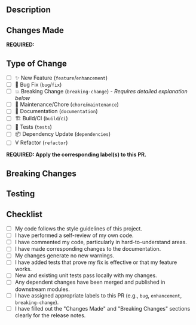 <!--
Thank you for contributing! Please provide the following information to help us review your PR effectively and generate accurate release notes.
-->

## Description

<!--
Please include a summary of the change and which issue is fixed (if any).
Link related issues using `Fixes #issue_number` or `Closes #issue_number`.
-->

## Changes Made

<!--
Provide a brief, user-friendly summary of the changes in this PR.
This might be used directly in the release notes. Be concise and clear.
Example: "Added support for authenticating via OAuth2."
-->

**REQUIRED:**


## Type of Change

<!--
Mark the main type of change by placing an `x` in the box below.
This helps categorize the change for release notes. Apply the corresponding label(s) to the PR.
-->

- [ ] ✨ New Feature (`feature`/`enhancement`)
- [ ] 🐛 Bug Fix (`bug`/`fix`)
- [ ] 💥 Breaking Change (`breaking-change`) - *Requires detailed explanation below*
- [ ] 🔧 Maintenance/Chore (`chore`/`maintenance`)
- [ ] 📖 Documentation (`documentation`)
- [ ] 🏗️ Build/CI (`build`/`ci`)
- [ ] 🧪 Tests (`tests`)
- [ ] 📦 Dependency Update (`dependencies`)
- [ ]  V Refactor (`refactor`)

**REQUIRED: Apply the corresponding label(s) to this PR.**

## Breaking Changes

<!--
**REQUIRED if this is a breaking change.**
Explain the impact of the breaking change and the migration path for users.
If not applicable, write "N/A".
-->


## Testing

<!--
Please describe the tests that you ran to verify your changes.
Provide instructions so we can reproduce. Include details of your test environment.
- [ ] Unit tests added/updated
- [ ] Integration tests added/updated
- [ ] Manual testing performed (describe steps)
-->


## Checklist

<!--
Go over all the following points, and put an `x` in all the boxes that apply.
If you're unsure about any of these, don't hesitate to ask. We're here to help!
-->

- [ ] My code follows the style guidelines of this project.
- [ ] I have performed a self-review of my own code.
- [ ] I have commented my code, particularly in hard-to-understand areas.
- [ ] I have made corresponding changes to the documentation.
- [ ] My changes generate no new warnings.
- [ ] I have added tests that prove my fix is effective or that my feature works.
- [ ] New and existing unit tests pass locally with my changes.
- [ ] Any dependent changes have been merged and published in downstream modules.
- [ ] I have assigned appropriate labels to this PR (e.g., `bug`, `enhancement`, `breaking-change`).
- [ ] I have filled out the "Changes Made" and "Breaking Changes" sections clearly for the release notes.
